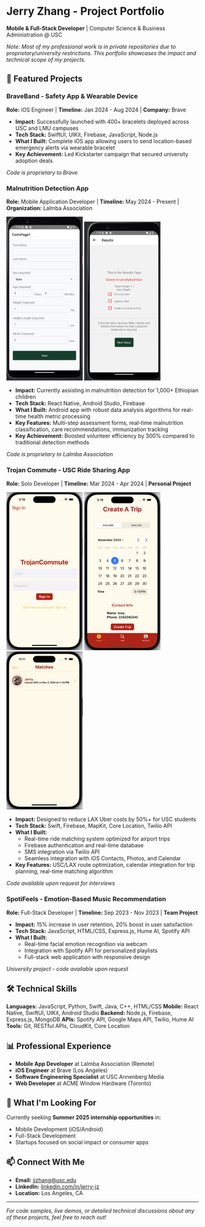 # Jerry Zhang - Project Portfolio

**Mobile & Full-Stack Developer** | Computer Science & Business Administration @ USC

*Note: Most of my professional work is in private repositories due to proprietary/university restrictions. This portfolio showcases the impact and technical scope of my projects.*

## 🚀 Featured Projects

### BraveBand - Safety App & Wearable Device
**Role:** iOS Engineer | **Timeline:** Jan 2024 - Aug 2024 | **Company:** Brave

- **Impact:** Successfully launched with 400+ bracelets deployed across USC and LMU campuses
- **Tech Stack:** SwiftUI, UIKit, Firebase, JavaScript, Node.js
- **What I Built:** Complete iOS app allowing users to send location-based emergency alerts via wearable bracelet
- **Key Achievement:** Led Kickstarter campaign that secured university adoption deals

*Code is proprietary to Brave*

### Malnutrition Detection App
**Role:** Mobile Application Developer | **Timeline:** May 2024 - Present | **Organization:** Lalmba Association

<img src="assets/malnutrition-app/form-page-1.png" width="200"> <img src="assets/malnutrition-app/results-page.png" width="200">

- **Impact:** Currently assisting in malnutrition detection for 1,000+ Ethiopian children
- **Tech Stack:** React Native, Android Studio, Firebase
- **What I Built:** Android app with robust data analysis algorithms for real-time health metric processing
- **Key Features:** Multi-step assessment forms, real-time malnutrition classification, care recommendations, immunization tracking
- **Key Achievement:** Boosted volunteer efficiency by 300% compared to traditional detection methods

*Code is proprietary to Lalmba Association*

### Trojan Commute - USC Ride Sharing App
**Role:** Solo Developer | **Timeline:** Mar 2024 - Apr 2024 | **Personal Project**

<img src="assets/trojan-commute/login-screen.png" width="200"> <img src="assets/trojan-commute/create-trip.png" width="200"> <img src="assets/trojan-commute/matches-screen.png" width="200">

- **Impact:** Designed to reduce LAX Uber costs by 50%+ for USC students
- **Tech Stack:** Swift, Firebase, MapKit, Core Location, Twilio API
- **What I Built:** 
  - Real-time ride matching system optimized for airport trips
  - Firebase authentication and real-time database
  - SMS integration via Twilio API
  - Seamless integration with iOS Contacts, Photos, and Calendar
- **Key Features:** USC/LAX route optimization, calendar integration for trip planning, real-time matching algorithm

*Code available upon request for interviews*

### SpotiFeels - Emotion-Based Music Recommendation
**Role:** Full-Stack Developer | **Timeline:** Sep 2023 - Nov 2023 | **Team Project**

- **Impact:** 15% increase in user retention, 20% boost in user satisfaction
- **Tech Stack:** JavaScript, HTML/CSS, Express.js, Hume AI, Spotify API
- **What I Built:**
  - Real-time facial emotion recognition via webcam
  - Integration with Spotify API for personalized playlists
  - Full-stack web application with responsive design

*University project - code available upon request*

## 🛠️ Technical Skills

**Languages:** JavaScript, Python, Swift, Java, C++, HTML/CSS
**Mobile:** React Native, SwiftUI, UIKit, Android Studio
**Backend:** Node.js, Firebase, Express.js, MongoDB
**APIs:** Spotify API, Google Maps API, Twilio, Hume AI
**Tools:** Git, RESTful APIs, CloudKit, Core Location

## 📊 Professional Experience

- **Mobile App Developer** at Lalmba Association (Remote)
- **iOS Engineer** at Brave (Los Angeles)
- **Software Engineering Specialist** at USC Annenberg Media
- **Web Developer** at ACME Window Hardware (Toronto)

## 🎯 What I'm Looking For

Currently seeking **Summer 2025 internship opportunities** in:
- Mobile Development (iOS/Android)
- Full-Stack Development
- Startups focused on social impact or consumer apps

## 📫 Connect With Me

- **Email:** jjzhang@usc.edu
- **LinkedIn:** [linkedin.com/in/jerry-jz](https://www.linkedin.com/in/jerry-jz/)
- **Location:** Los Angeles, CA

---

*For code samples, live demos, or detailed technical discussions about any of these projects, feel free to reach out!*
